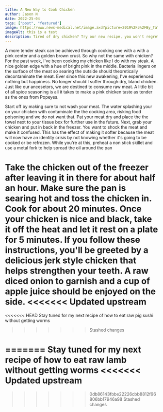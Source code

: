 ```yaml
---
title: A New Way to Cook Chicken
author: Jason N
date: 2022-25-04
tags: ["post", "featured"]
image: https://www.news-medical.net/image.axd?picture=2019%2F5%2FBy_Tatiana_Volgutov.jpg
imageAlt: this is a test
description: Tired of dry chicken? Try our new recipe, you won't regret it...
---
```


A more tender steak can be achieved through cooking one with a with a pink center and a golden brown crust. So why not the same with chicken? For the past week, I've been cooking my chicken like I do with my steak. A nice golden edge with a hue of bright pink in the middle. Bacteria lingers on the surface of the meat so searing the outside should theoretically decontaminate the meat. Ever since this new awakening, I've experienced nothing but happiness. No longer should I suffer through dry, bland chicken. Just like our ancesetors, we are destined to consume raw meat. A little bit of all spice seasoning is all it takes to make a pink chicken taste as tender as the ones from Popeyes.

Start off by making sure to not wash your meat. The water splashing your on your chicken with contaminate the the cooking area, risking food poisoning and we do not want that. Pat your meat dry and place the the towel next to your tissue box for further use in the future. Next, grab your chicken and put in back in the freezer. You want to shock the meat and make it confused. This has the effect of making it softer because the meat will now have an identity crisis by not knowing whether it's going to be cooked or be refrozen. While you're at this, preheat a non stick skillet and use a metal fork to help spread the oil around the pan

Take the chicken out of the freezer after leaving it in there for about half an hour. Make sure the pan is searing hot and toss the chicken in. Cook for about 20 minutes. Once your chicken is nice and black, take it off the heat and let it rest on a plate for 5 minutes. If you follow these instructions, you'll be greeted by a delicious jerk style chicken that helps strengthen your teeth. A raw diced onion to garnish and a cup of apple juice should be enjoyed on the side.
<<<<<<< Updated upstream
=======

<<<<<<< HEAD
Stay tuned for my next recipe of how to eat raw pig sushi without getting worms

>>>>>>> Stashed changes

=======
Stay tuned for my next recipe of how to eat raw lamb without getting worms
<<<<<<< Updated upstream
=======
>>>>>>> 0db86143fbbe22226cbb8812f96806bb17946a98
>>>>>>> Stashed changes
